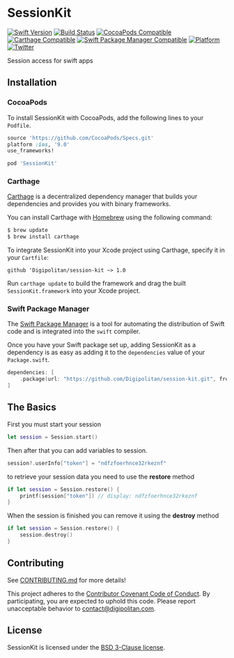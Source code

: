SessionKit
=================================

[![Swift Version](https://img.shields.io/badge/swift-4.2-orange.svg?style=flat)](https://developer.apple.com/swift/)
[![Build Status](https://travis-ci.org/Digipolitan/dependency-injector.svg?branch=master)](https://travis-ci.org/Digipolitan/session-kit)
[![CocoaPods Compatible](https://img.shields.io/cocoapods/v/SessionKit.svg)](https://img.shields.io/cocoapods/v/SessionKit.svg)
[![Carthage Compatible](https://img.shields.io/badge/Carthage-compatible-4BC51D.svg?style=flat)](https://github.com/Carthage/Carthage)
[![Swift Package Manager Compatible](https://img.shields.io/badge/swift%20package%20manager-compatible-brightgreen.svg?style=flat)](https://swift.org/package-manager/)
[![Platform](https://img.shields.io/cocoapods/p/SessionKit.svg?style=flat)](http://cocoadocs.org/docsets/SessionKit)
[![Twitter](https://img.shields.io/badge/twitter-@Digipolitan-blue.svg?style=flat)](http://twitter.com/Digipolitan)

Session access for swift apps

## Installation

### CocoaPods

To install SessionKit with CocoaPods, add the following lines to your `Podfile`.

```ruby
source 'https://github.com/CocoaPods/Specs.git'
platform :ios, '9.0'
use_frameworks!

pod 'SessionKit'
```

### Carthage

[Carthage](https://github.com/Carthage/Carthage) is a decentralized dependency manager that builds your dependencies and provides you with binary frameworks.

You can install Carthage with [Homebrew](http://brew.sh/) using the following command:

```bash
$ brew update
$ brew install carthage
```

To integrate SessionKit into your Xcode project using Carthage, specify it in your `Cartfile`:

```
github 'Digipolitan/session-kit ~> 1.0
```

Run `carthage update` to build the framework and drag the built `SessionKit.framework` into your Xcode project.

### Swift Package Manager

The [Swift Package Manager](https://swift.org/package-manager/) is a tool for automating the distribution of Swift code and is integrated into the `swift` compiler.

Once you have your Swift package set up, adding SessionKit as a dependency is as easy as adding it to the `dependencies` value of your `Package.swift`.

```swift
dependencies: [
    .package(url: "https://github.com/Digipolitan/session-kit.git", from: "1.0.0")
]
```

## The Basics

First you must start your session

```swift
let session = Session.start()
```

Then after that you can add variables to session.

```swift
session?.userInfo["token"] = "ndfzfoerhnce32rkeznf"
```

to retrieve your session data you need to use the **restore** method

```swift
if let session = Session.restore() {
    printf(session["token"]) // display: ndfzfoerhnce32rkeznf
}
```
When the session is finished you can remove it using the **destroy** method

```swift
if let session = Session.restore() {
    session.destroy()
}
```
## Contributing

See [CONTRIBUTING.md](CONTRIBUTING.md) for more details!

This project adheres to the [Contributor Covenant Code of Conduct](CODE_OF_CONDUCT.md).
By participating, you are expected to uphold this code. Please report
unacceptable behavior to [contact@digipolitan.com](mailto:contact@digipolitan.com).

## License

SessionKit is licensed under the [BSD 3-Clause license](LICENSE).
